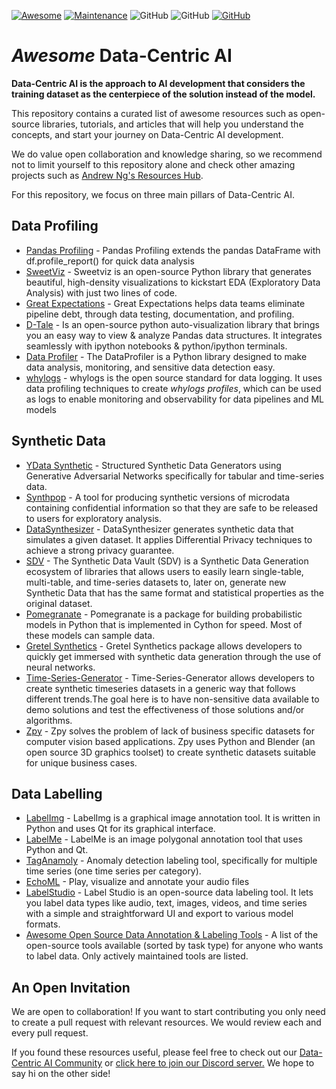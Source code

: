 [![Awesome](https://awesome.re/badge.svg)](https://awesome.re)
[![Maintenance](https://img.shields.io/badge/Maintained%3F-YES-green.svg)](https://github.com/EthicalML/awesome-production-machine-learning/graphs/commit-activity)
![GitHub](https://img.shields.io/badge/Languages-MULTI-blue.svg)
![GitHub](https://img.shields.io/badge/License-MIT-lightgrey.svg)
[![GitHub](https://img.shields.io/twitter/follow/ydata_ai.svg?label=Follow)](https://twitter.com/YData_ai/)

# *Awesome* Data-Centric AI

**Data-Centric AI is the approach to AI development that considers the training dataset as the centerpiece of the solution instead of the model.**

This repository contains a curated list of awesome resources such as open-source libraries, tutorials, and articles that will help you understand the concepts, and start your journey on Data-Centric AI development.

We do value open collaboration and knowledge sharing, so we recommend not to limit yourself to this repository alone and check other amazing projects such as [Andrew Ng's Resources Hub](https://datacentricai.org/).


For this repository, we focus on three main pillars of Data-Centric AI.

## Data Profiling
- [Pandas Profiling](https://github.com/pandas-profiling/pandas-profiling) - Pandas Profiling extends the pandas DataFrame with df.profile_report() for quick data analysis
- [SweetViz](https://github.com/fbdesignpro/sweetviz) - Sweetviz is an open-source Python library that generates beautiful, high-density visualizations to kickstart EDA (Exploratory Data Analysis) with just two lines of code.
- [Great Expectations](https://github.com/great-expectations/great_expectations) - Great Expectations helps data teams eliminate pipeline debt, through data testing, documentation, and profiling.
- [D-Tale](https://github.com/man-group/dtale) - Is an open-source python auto-visualization library that brings you an easy way to view & analyze Pandas data structures. It integrates seamlessly with ipython notebooks & python/ipython terminals.
- [Data Profiler](https://github.com/capitalone/DataProfiler) - The DataProfiler is a Python library designed to make data analysis, monitoring, and sensitive data detection easy.
- [whylogs](https://github.com/whylabs/whylogs) - whylogs is the open source standard for data logging. It uses data profiling techniques to create *whylogs profiles*, which can be used as logs to enable monitoring and observability for data pipelines and ML models

## Synthetic Data
- [YData Synthetic](https://github.com/ydataai/ydata-synthetic) - Structured Synthetic Data Generators using Generative Adversarial Networks specifically for tabular and time-series data.
- [Synthpop](https://cran.r-project.org/web/packages/synthpop/index.html)  - A tool for producing synthetic versions of microdata containing confidential information so that they are safe to be released to users for exploratory analysis.
- [DataSynthesizer](https://github.com/DataResponsibly/DataSynthesizer) - DataSynthesizer generates synthetic data that simulates a given dataset. It applies Differential Privacy techniques to achieve a strong privacy guarantee.
- [SDV](https://github.com/sdv-dev/SDV) - The Synthetic Data Vault (SDV) is a Synthetic Data Generation ecosystem of libraries that allows users to easily learn single-table, multi-table, and time-series datasets to, later on, generate new Synthetic Data that has the same format and statistical properties as the original dataset.
- [Pomegranate](https://github.com/jmschrei/pomegranate) - Pomegranate is a package for building probabilistic models in Python that is implemented in Cython for speed. Most of these models can sample data. 
- [Gretel Synthetics](https://github.com/gretelai/gretel-synthetics) - Gretel Synthetics package allows developers to quickly get immersed with synthetic data generation through the use of neural networks.
- [Time-Series-Generator](https://github.com/Nike-Inc/timeseries-generator) - Time-Series-Generator allows developers to create synthetic timeseries datasets in a generic way that follows different trends.The goal here is to have non-sensitive data available to demo solutions and test the effectiveness of those solutions and/or algorithms.
- [Zpy](https://github.com/ZumoLabs/zpy/) -  Zpy solves the problem of lack of business specific datasets for computer vision based applications. Zpy uses Python and Blender (an open source 3D graphics toolset) to create synthetic datasets suitable for unique business cases.

## Data Labelling

- [LabelImg](https://github.com/tzutalin/labelImg) - LabelImg is a graphical image annotation tool. It is written in Python and uses Qt for its graphical interface.
- [LabelMe](https://github.com/wkentaro/labelme) - LabelMe is an image polygonal annotation tool that uses Python and Qt.
- [TagAnamoly](https://github.com/Microsoft/TagAnomaly) - Anomaly detection labeling tool, specifically for multiple time series (one time series per category).
- [EchoML](https://github.com/ritazh/EchoML) - Play, visualize and annotate your audio files
- [LabelStudio](https://github.com/heartexlabs/label-studio) - Label Studio is an open-source data labeling tool. It lets you label data types like audio, text, images, videos, and time series with a simple and straightforward UI and export to various model formats.
- [Awesome Open Source Data Annotation & Labeling Tools](https://github.com/zenml-io/awesome-open-data-annotation) - A list of the open-source tools available (sorted by task type) for anyone who wants to label data. Only actively maintained tools are listed.

## An Open Invitation

We are open to collaboration! If you want to start contributing you only need to create a pull request with relevant resources. We would review each and every pull request.

If you found these resources useful, please feel free to check out our [Data-Centric AI Community](https://datacentricai.community) or [click here to join our Discord server.](https://discord.gg/mw7xjJ7b7s) We hope to say hi on the other side! 
